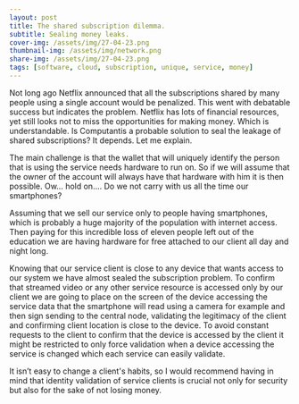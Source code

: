 ```yaml
---
layout: post
title: The shared subscription dilemma.
subtitle: Sealing money leaks.
cover-img: /assets/img/27-04-23.png
thumbnail-img: /assets/img/network.png
share-img: /assets/img/27-04-23.png
tags: [software, cloud, subscription, unique, service, money]
---
```


Not long ago Netflix announced that all the subscriptions shared by many people using a single account would be penalized. This went with debatable success but indicates the problem. Netflix has lots of financial resources, yet still looks not to miss the opportunities for making money. Which is understandable.
Is Computantis a probable solution to seal the leakage of shared subscriptions? It depends. Let me explain.

The main challenge is that the wallet that will uniquely identify the person that is using the service needs hardware to run on. So if we will assume that the owner of the account will always have that hardware with him it is then possible. Ow… hold on…. Do we not carry with us all the time our smartphones?

Assuming that we sell our service only to people having smartphones, which is probably a huge majority of the population with internet access. Then paying for this incredible loss of eleven people left out of the education we are having hardware for free attached to our client all day and night long.

Knowing that our service client is close to any device that wants access to our system we have almost sealed the subscription problem. To confirm that streamed video or any other service resource is accessed only by our client we are going to place on the screen of the device accessing the service data that the smartphone will read using a camera for example and then sign sending to the central node, validating the legitimacy of the client and confirming client location is close to the device. To avoid constant requests to the client to confirm that the device is accessed by the client it might be restricted to only force validation when a device accessing the service is changed which each service can easily validate.

It isn’t easy to change a client's habits, so I would recommend having in mind that identity validation of service clients is crucial not only for security but also for the sake of not losing money.
